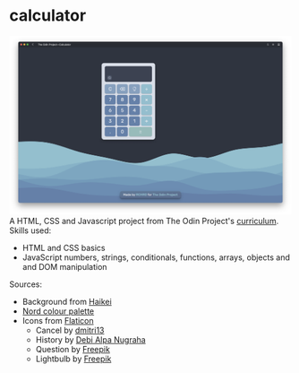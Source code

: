 # calculator
![Site preview](img/site-preview.png)
A HTML, CSS and Javascript project from The Odin Project's [curriculum](https://www.theodinproject.com/paths/foundations/courses/foundations/lessons/calculator). Skills used:
* HTML and CSS basics
* JavaScript numbers, strings, conditionals, functions, arrays, objects and and DOM manipulation

Sources:
* Background from [Haikei](https://haikei.app/)
* [Nord colour palette](https://www.nordtheme.com/docs/colors-and-palettes)
* Icons from [Flaticon](https://www.flaticon.com)
  * Cancel by [dmitri13](https://www.flaticon.com/free-icon/cancel_992660)
  * History by [Debi Alpa Nugraha](https://www.flaticon.com/premium-icon/history_2989831)
  * Question by [Freepik](https://www.flaticon.com/premium-icon/question_1069171)
  * Lightbulb by [Freepik](https://www.flaticon.com/free-icon/idea_841743)